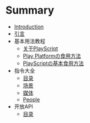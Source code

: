 # Summary

* [Introduction](README.md)
* [引言](intro.md)
* 基本用法教程
  * [关于PlayScript](basic_how-to/PlayScript.md)
  * [Play Platformの食用方法](basic_how-to/PlayPlatformBasic.md)
  * [PlayScriptの基本食用方法](basic_how-to/script1.md)
* 指令大全
  * [目录](full-command/README.md)
  * [场景](full-command/scene.md)
  * [媒体](full-command/media.md)
  * [People](full-command/people.md)
* 开放API
  * [目录](open/README.md)

